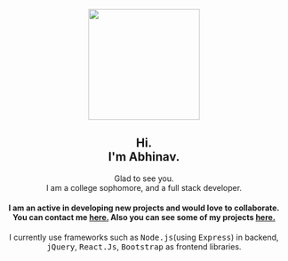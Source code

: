 <p align="center">
<img height="200" width="200" src="http://abhinav-barve.herokuapp.com/Images/My-Boy-Circle-Background.png">
</p>
<h2 align="center">Hi.<br>I'm Abhinav.</h2>
<p align="center">
Glad to see you.<br>
I am a college sophomore, and a full stack developer.
</p>
<h4 align="center">I am an active in developing new projects and would love to collaborate.<br>You can contact me <a href="mailto:abhinav.barve2001@gmail.com">here.</a> Also you can see some of my projects <a href="https://abhinav-barve.herokuapp.com/projects">here.</a></h4>

<p align="center">I currently use frameworks such as <samp>Node.js</samp>(using <samp>Express</samp>) in backend,<br> <samp>jQuery</samp>, <samp>React.Js</samp>, <samp>Bootstrap</samp> as frontend libraries.  </p>
